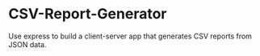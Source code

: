# CSV-Report-Generator
Use express to build a client-server app that generates CSV reports from JSON data.